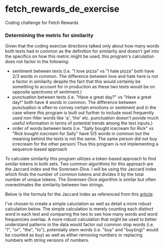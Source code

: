 # fetch_rewards_de_exercise
Coding challenge for Fetch Rewards

### Determining the metric for similarity
Given that the coding exercise directions talked only about how many words both texts had in common as the definition for similarity and doesn't get into the specifics on how this metric might be used, this program's calculation does not factor in the following:

- sentiment between texts (i.e. "I love pizza" vs "I hate pizza" both have 2/3 words in common. The difference between love and hate here is not a factor in similarity despite the fact that this would certainly be something to account for in production as these two texts would be on opposite spectrums of sentiment.)
- punctuation between texts (i.e. "Have a great day?" vs "Have a great day!" both have 4 words in common. The difference between punctuation is often to convey certain emotions or sentiment and in the case where this program is built out further to include most frequently used non-filler words like 'a', 'the' etc. punctuation doesn't povide much useful information in terms of potential trends among the text inputs.)
- order of words between texts (i.e. "Sally bought icecream for Rick" vs "Rick bought icecream for Sally" have 5/5 words in common but the meaning behind the texts is not the same. The same person did not buy icrecream for the other person) Thus this program is not implementing a sequence-based approach


To calculate similarity this program ulitizes a token-based approach to find similar tokens in both sets. Two common algorithms for this approach are the Jaccard index and the Sorensen-Dice. I will be using the Jaccard index which finds the number of common tokens and divides it by the total number of unique tokens. The Sorensen-Dice algorithm is similar but often overestimates the similarity between two strings.

Below is the formula for the Jaccard index as referenced from this [article](https://itnext.io/string-similarity-the-basic-know-your-algorithms-guide-3de3d7346227):





I've chosen to create a simple caluclation as well as detail a more robust calculation below. The simple calculation is merely counting each distinct word in each text and comparing the two to see how many words and word frequencies overlap. A more robust calculation that might be used to better understand patterns in the data would factor out common stop words (i.e. "I", "or", "the", "to"), potentially stem words (i.e. "buy" and "buy(ing)" would be counted as buy) as well as either removing numbers or replacing numbers with string versions of numbers. 